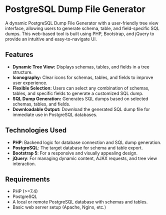 # PostgreSQL Dump File Generator

A dynamic PostgreSQL Dump File Generator with a user-friendly tree view interface, allowing users to generate schema, table, and field-specific SQL dumps. This web-based tool is built using PHP, Bootstrap, and jQuery to provide an intuitive and easy-to-navigate UI.

## Features

- **Dynamic Tree View:** Displays schemas, tables, and fields in a tree structure.
- **Iconography:** Clear icons for schemas, tables, and fields to improve user experience.
- **Flexible Selection:** Users can select any combination of schemas, tables, and specific fields to generate a customized SQL dump.
- **SQL Dump Generation:** Generates SQL dumps based on selected schemas, tables, and fields.
- **Downloadable Output:** Download the generated SQL dump file for immediate use in PostgreSQL databases.

## Technologies Used

- **PHP**: Backend logic for database connection and SQL dump generation.
- **PostgreSQL**: The target database for schema and table export.
- **Bootstrap 5**: For a responsive and visually appealing design.
- **jQuery**: For managing dynamic content, AJAX requests, and tree view interaction.

## Requirements

- PHP (>=7.4)
- PostgreSQL
- A local or remote PostgreSQL database with schemas and tables.
- Basic web server setup (Apache, Nginx, etc.)

